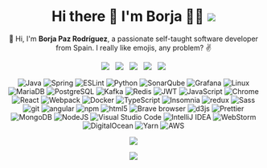 <h1 align="center">
  Hi there 👋 I'm Borja 👨‍💻 <a href="#"><img src="https://visitor-badge-reloaded.herokuapp.com/badge?page_id=borjapazr.visitors&color=55acb7&style=flat-square&logo=Github"></a>
</h1>

<p align="center">
  📢 Hi, I'm <b>Borja Paz Rodríguez</b>, a passionate self-taught software developer from Spain. I really like emojis, any problem? ✌️
</p>

<p align="center">
  <a href="mailto:borjapazr@gmail.com"><img src="https://img.shields.io/badge/Gmail-D14836?style=for-the-badge&logo=gmail&logoColor=white&link=mailto:borjapazr@gmail.com"/></a>&nbsp;&nbsp;
  <a href="https://stackoverflow.com/users/6112286/mr-mars?tab=profile"><img src="https://img.shields.io/badge/Stack_Overflow-FE7A16?style=for-the-badge&logo=stack-overflow&logoColor=white&link=https://stackoverflow.com/users/6112286/mr-mars?tab=profile"/></a>&nbsp;&nbsp;
  <a href="https://discord.gg/FR9R8dH"><img src="https://img.shields.io/badge/Discord-7289DA?style=for-the-badge&logo=discord&logoColor=white&link=https://discord.gg/FR9R8dH"/></a>&nbsp;&nbsp;
  <a href="https://twitter.com/borjapazr"><img src="https://img.shields.io/badge/Twitter-1DA1F2?style=for-the-badge&logo=twitter&logoColor=white&link=https://twitter.com/borjapazr"/></a>&nbsp;&nbsp;
  <a href="https://www.linkedin.com/in/borjapazr"><img src="https://img.shields.io/badge/LinkedIn-0077B5?style=for-the-badge&logo=linkedin&logoColor=white&link=https://www.linkedin.com/in/borjapazr"/></a>
</p>

<p align="center">  
  <img alt="Java" src="https://img.shields.io/badge/-Java-007396?style=flat-square&logo=Java&logoColor=white" />
  <img alt="Spring" src="https://img.shields.io/badge/-Spring-6DB33F?style=flat-square&logo=Spring&logoColor=white" />
  <img alt="ESLint" src="https://img.shields.io/badge/-ESLint-6464e2?style=flat-square&logo=Eslint&logoColor=white" />
  <img alt="Python" src="https://img.shields.io/badge/-Python-3776AB?style=flat-square&logo=Python&logoColor=white" />
  <img alt="SonarQube" src="https://img.shields.io/badge/-SonarQube-4E9BCD?style=flat-square&logo=SonarQube&logoColor=white" />
  <img alt="Grafana" src="https://img.shields.io/badge/-Grafana-F46800?style=flat-square&logo=Grafana&logoColor=white" />
  <img alt="Linux" src="https://img.shields.io/badge/-Linux-FCC624?style=flat-square&logo=Linux&logoColor=white" />
  <img alt="MariaDB" src="https://img.shields.io/badge/-MariaDB-003545?style=flat-square&logo=MariaDB&logoColor=white" />
  <img alt="PostgreSQL" src="https://img.shields.io/badge/-PostgreSQL-336791?style=flat-square&logo=PostgreSQL&logoColor=white" />
  <img alt="Kafka" src="https://img.shields.io/badge/-Kafka-231F20?style=flat-square&logo=Apache+Kafka&logoColor=white" />
  <img alt="Redis" src="https://img.shields.io/badge/-Redis-DC382D?style=flat-square&logo=Redis&logoColor=white" />
  <img alt="JWT" src="https://img.shields.io/badge/-JWT-000000?style=flat-square&logo=JSON+Web+Tokens&logoColor=white" />
  <img alt="JavaScript" src="https://img.shields.io/badge/-JavaScript-F7DF1E?style=flat-square&logo=JavaScript&logoColor=white" />
  <img alt="Chrome" src="https://img.shields.io/badge/-Chrome-4285F4?style=flat-square&logo=Google+Chrome&logoColor=white" />
  <img alt="React" src="https://img.shields.io/badge/-React-45b8d8?style=flat-square&logo=react&logoColor=white" />
  <img alt="Webpack" src="https://img.shields.io/badge/-Webpack-8DD6F9?style=flat-square&logo=webpack&logoColor=white" /> 
  <img alt="Docker" src="https://img.shields.io/badge/-Docker-46a2f1?style=flat-square&logo=docker&logoColor=white" />
  <img alt="TypeScript" src="https://img.shields.io/badge/-TypeScript-007ACC?style=flat-square&logo=typescript&logoColor=white" />
  <img alt="Insomnia" src="https://img.shields.io/badge/-Insomnia-5849BE?style=flat-square&logo=insomnia&logoColor=white" />
  <img alt="redux" src="https://img.shields.io/badge/-Redux-764ABC?style=flat-square&logo=redux&logoColor=white" />
  <img alt="Sass" src="https://img.shields.io/badge/-Sass-CC6699?style=flat-square&logo=sass&logoColor=white" />
  <img alt="git" src="https://img.shields.io/badge/-Git-F05032?style=flat-square&logo=git&logoColor=white" />
  <img alt="angular" src="https://img.shields.io/badge/-Angular-DD0031?style=flat-square&logo=angular&logoColor=white" />
  <img alt="npm" src="https://img.shields.io/badge/-NPM-CB3837?style=flat-square&logo=npm&logoColor=white" />
  <img alt="html5" src="https://img.shields.io/badge/-HTML5-E34F26?style=flat-square&logo=html5&logoColor=white" />
  <img alt="Brave browser" src="https://img.shields.io/badge/-Brave_Browser-FB542B?style=flat-square&logo=brave&logoColor=white" />
  <img alt="d3js" src="https://img.shields.io/badge/-D3.js-F9A03C?style=flat-square&logo=d3.js&logoColor=white" />
  <img alt="Prettier" src="https://img.shields.io/badge/-Prettier-F7B93E?style=flat-square&logo=prettier&logoColor=white" />
  <img alt="MongoDB" src="https://img.shields.io/badge/-MongoDB-13aa52?style=flat-square&logo=mongodb&logoColor=white" />
  <img alt="NodeJS" src="https://img.shields.io/badge/-NodeJS-43853d?style=flat-square&logo=Node.js&logoColor=white" />
  <img alt="Visual Studio Code" src="https://img.shields.io/badge/-Visual_Studio_Code-007ACC?style=flat-square&logo=Visual+Studio+Code&logoColor=white" />
  <img alt="IntelliJ IDEA" src="https://img.shields.io/badge/-IntelliJ_IDEA-000000?style=flat-square&logo=IntelliJ+IDEA&logoColor=white" />
  <img alt="WebStorm" src="https://img.shields.io/badge/-WebStorm-000000?style=flat-square&logo=WebStorm&logoColor=white" />
  <img alt="DigitalOcean" src="https://img.shields.io/badge/-DigitalOcean-0080FF?style=flat-square&logo=DigitalOcean&logoColor=white" />
  <img alt="Yarn" src="https://img.shields.io/badge/-Yarn-2C8EBB?style=flat-square&logo=Yarn&logoColor=white" />
  <img alt="AWS" src="https://img.shields.io/badge/-AWS-FF9900?style=flat-square&logo=amazon&logoColor=white" />
</p>

<p align="center">
  <a href="#"><img src="https://github-readme-stats.vercel.app/api?username=borjapazr&show_icons=true&theme=onedark&count_private=true&include_all_commits=true"/></a>
</p>

<p align="center">
  <a href="https://github.com/borjapazr/borjapazr/issues"><img src="https://img.shields.io/badge/Ask%20me-anything-1abc9c.svg?style=for-the-badge&link=https://github.com/borjapazr/borjapazr/issues"/></a>
</p>
